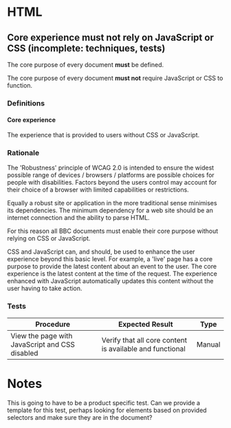 # HTML

## Core experience must not rely on JavaScript or CSS (incomplete: techniques, tests)

The core purpose of every document **must** be defined.

The core purpose of every document **must not** require JavaScript or CSS to function.

### Definitions

#### Core experience

The experience that is provided to users without CSS or JavaScript.

### Rationale

The 'Robustness' principle of WCAG 2.0 is intended to ensure the widest possible range of devices / browsers / platforms are possible choices for people with disabilities. Factors beyond the users control may account for their choice of a browser with limited capabilities or restrictions.

Equally a robust site or application in the more traditional sense minimises its dependencies. The minimum dependency for a web site should be an internet connection and the ability to parse HTML.

For this reason all BBC documents must enable their core purpose without relying on CSS or JavaScript.

CSS and JavaScript can, and should, be used to enhance the user experience beyond this basic level. For example, a 'live' page has a core purpose to provide the latest content about an event to the user. The core experience is the latest content at the time of the request. The experience enhanced with JavaScript automatically updates this content without the user having to take action.

### Tests

| Procedure | Expected Result | Type | 
| --------- | --------------- | ---- |
| View the page with JavaScript and CSS disabled | Verify that all core content is available and functional | Manual |

# Notes

This is going to have to be a product specific test. Can we provide a template for this test, perhaps looking for elements based on provided selectors and make sure they are in the document?